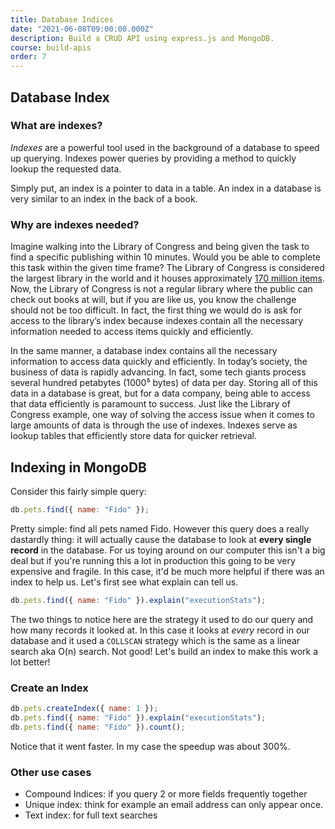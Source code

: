 ```yaml
---
title: Database Indices
date: "2021-06-08T09:00:00.000Z"
description: Build a CRUD API using express.js and MongoDB.
course: build-apis
order: 7
---
```


## Database Index

### What are indexes?

_Indexes_ are a powerful tool used in the background of a database to speed up querying. Indexes power queries by providing a method to quickly lookup the requested data.

Simply put, an index is a pointer to data in a table. An index in a database is very similar to an index in the back of a book.

### Why are indexes needed?

Imagine walking into the Library of Congress and being given the task to find a specific publishing within 10 minutes. Would you be able to complete this task within the given time frame? The Library of Congress is considered the largest library in the world and it houses approximately [170 million items](https://www.loc.gov/about/fascinating-facts/#:~:text=The%20Library%20of%20Congress%20is,more%20than%20170%20million%20items.). Now, the Library of Congress is not a regular library where the public can check out books at will, but if you are like us, you know the challenge should not be too difficult. In fact, the first thing we would do is ask for access to the library’s index because indexes contain all the necessary information needed to access items quickly and efficiently.

In the same manner, a database index contains all the necessary information to access data quickly and efficiently. In today’s society, the business of data is rapidly advancing. In fact, some tech giants process several hundred petabytes (1000⁵ bytes) of data per day. Storing all of this data in a database is great, but for a data company, being able to access that data efficiently is paramount to success. Just like the Library of Congress example, one way of solving the access issue when it comes to large amounts of data is through the use of indexes. Indexes serve as lookup tables that efficiently store data for quicker retrieval.

## Indexing in MongoDB

Consider this fairly simple query:

```js
db.pets.find({ name: "Fido" });
```

Pretty simple: find all pets named Fido. However this query does a really dastardly thing: it will actually cause the database to look at **every single record** in the database. For us toying around on our computer this isn't a big deal but if you're running this a lot in production this going to be very expensive and fragile. In this case, it'd be much more helpful if there was an index to help us. Let's first see what explain can tell us.

```js
db.pets.find({ name: "Fido" }).explain("executionStats");
```

The two things to notice here are the strategy it used to do our query and how many records it looked at. In this case it looks at _every_ record in our database and it used a `COLLSCAN` strategy which is the same as a linear search aka O(n) search. Not good! Let's build an index to make this work a lot better!

### Create an Index

```js
db.pets.createIndex({ name: 1 });
db.pets.find({ name: "Fido" }).explain("executionStats");
db.pets.find({ name: "Fido" }).count();
```

Notice that it went faster. In my case the speedup was about 300%.

### Other use cases

- Compound Indices: if you query 2 or more fields frequently together
- Unique index: think for example an email address can only appear once.
- Text index: for full text searches